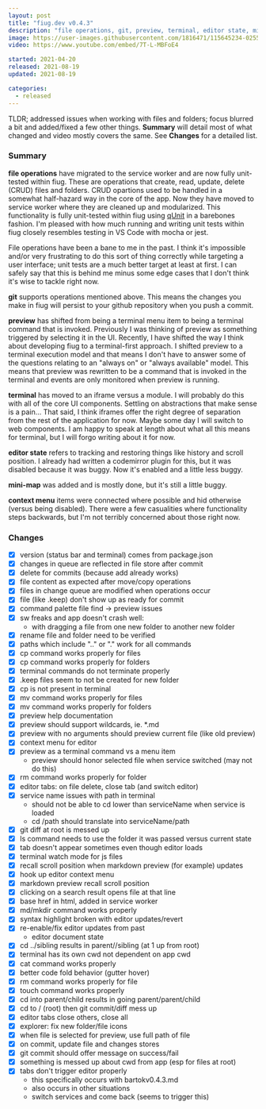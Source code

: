```yaml
---
layout: post
title: "fiug.dev v0.4.3"
description: "file operations, git, preview, terminal, editor state, mini-map, context menu"
image: https://user-images.githubusercontent.com/1816471/115645234-02556880-a2ee-11eb-9e7d-e5c434632cf2.png
video: https://www.youtube.com/embed/7T-L-MBFoE4

started: 2021-04-20   
released: 2021-08-19   
updated: 2021-08-19

categories:
  - released
---
```


TLDR; addressed issues when working with files and folders; focus blurred a bit and added/fixed a few other things.  **Summary** will detail most of what changed and video mostly covers the same.  See **Changes** for a detailed list.   

### Summary

**file operations** have migrated to the service worker and are now fully unit-tested within fiug.  These are operations that create, read, update, delete (CRUD) files and folders.  CRUD opartions used to be handled in a somewhat half-hazard way in the core of the app.  Now they have moved to service worker where they are cleaned up and modularized.  This functionality is fully unit-tested within fiug using [qUnit](https://qunitjs.com/) in a barebones fashion.  I'm pleased with how much running and writing unit tests within fiug closely resembles testing in VS Code with mocha or jest.

File operations have been a bane to me in the past.  I think it's impossible and/or very frustrating to do this sort of thing correctly while targeting a user interface; unit tests are a much better target at least at first.  I can safely say that this is behind me minus some edge cases that I don't think it's wise to tackle right now.

**git** supports operations mentioned above.  This means the changes you make in fiug will persist to your github repository when you push a commit.  

**preview** has shifted from being a terminal menu item to being a terminal command that is invoked.  Previously I was thinking of preview as something triggered by selecting it in the UI.  Recently, I have shifted the way I think about developing fiug to a terminal-first approach.  I shifted preview to a terminal execution model and that means I don't have to answer some of the questions relating to an "always on" or "always available" model.  This means that preview was rewritten to be a command that is invoked in the terminal and events are only monitored when preview is running.

**terminal** has moved to an iframe versus a module.  I will probably do this with all of the core UI components.  Settling on abstractions that make sense is a pain... That said, I think iframes offer the right degree of separation from the rest of the application for now.  Maybe some day I will switch to web components.  I am happy to speak at length about what all this means for terminal, but I will forgo writing about it for now.

**editor state** refers to tracking and restoring things like history and scroll position.  I already had written a codemirror plugin for this, but it was disabled because it was buggy.  Now it's enabled and a little less buggy.

**mini-map** was added and is mostly done, but it's still a little buggy.

**context menu** items were connected where possible and hid otherwise (versus being disabled).  There were a few casualities where functionality steps backwards, but I'm not terribly concerned about those right now.

### Changes

- [X] version (status bar and terminal) comes from package.json
- [X] changes in queue are reflected in file store after commit
- [X] delete for commits (because add already works)
- [X] file content as expected after move/copy operations
- [X] files in change queue are modified when operations occur
- [X] file (like .keep) don't show up as ready for commit
- [X] command palette file find -> preview issues
- [X] sw freaks and app doesn't crash well:
	- with dragging a file from one new folder to another new folder
- [X] rename file and folder need to be verified
- [X] paths which include ".." or "." work for all commands
- [X] cp command works properly for files
- [X] cp command works properly for folders
- [X] terminal commands do not terminate properly
- [X] .keep files seem to not be created for new folder
- [X] cp is not present in terminal
- [X] mv command works properly for files
- [X] mv command works properly for folders
- [X] preview help documentation
- [X] preview should support wildcards, ie. \*.md
- [X] preview with no arguments should preview current file (like old preview)
- [X] context menu for editor
- [X] preview as a terminal command vs a menu item
	- preview should honor selected file when service switched (may not do this)
- [X] rm command works properly for folder
- [X] editor tabs: on file delete, close tab (and switch editor)
- [X] service name issues with path in terminal
	- should not be able to cd lower than serviceName when service is loaded
	- cd /path should translate into serviceName/path
- [X] git diff at root is messed up
- [X] ls command needs to use the folder it was passed versus current state
- [X] tab doesn't appear sometimes even though editor loads
- [X] terminal watch mode for js files
- [X] recall scroll position when markdown preview (for example) updates
- [X] hook up editor context menu
- [X] markdown preview recall scroll position
- [X] clicking on a search result opens file at that line
- [X] base href in html, added in service worker
- [X] md/mkdir command works properly
- [X] syntax highlight broken with editor updates/revert
- [X] re-enable/fix editor updates from past
	- editor document state
- [X] cd ../sibling results in parent//sibling (at 1 up from root)
- [X] terminal has its own cwd not dependent on app cwd
- [X] cat command works properly
- [X] better code fold behavior (gutter hover)
- [X] rm command works properly for file
- [X] touch command works properly
- [X] cd into parent/child results in going parent/parent/child
- [X] cd to / (root) then git commit/diff mess up
- [X] editor tabs close others, close all
- [X] explorer: fix new folder/file icons
- [X] when file is selected for preview, use full path of file
- [X] on commit, update file and changes stores
- [X] git commit should offer message on success/fail
- [X] something is messed up about cwd from app (esp for files at root)
- [X] tabs don't trigger editor properly
	- this specifically occurs with bartokv0.4.3.md
	- also occurs in other situations
	- switch services and come back (seems to trigger this)

